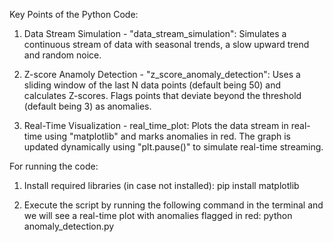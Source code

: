 Key Points of the Python Code:

1. Data Stream Simulation - "data_stream_simulation":
Simulates a continuous stream of data with seasonal trends, a slow upward trend and random noice.

2. Z-score Anamoly Detection - "z_score_anomaly_detection":
Uses a sliding window of the last N data points (default being 50) and calculates Z-scores.
Flags points that deviate beyond the threshold (default being 3) as anomalies.

3. Real-Time Visualization - real_time_plot:
Plots the data stream in real-time using "matplotlib" and marks anomalies in red.
The graph is updated dynamically using "plt.pause()" to simulate real-time streaming.

For running the code:

1. Install required libraries (in case not installed):
      pip install matplotlib 

2. Execute the script by running the following command in the terminal and we will see a real-time plot with anomalies flagged in red:
      python anomaly_detection.py


